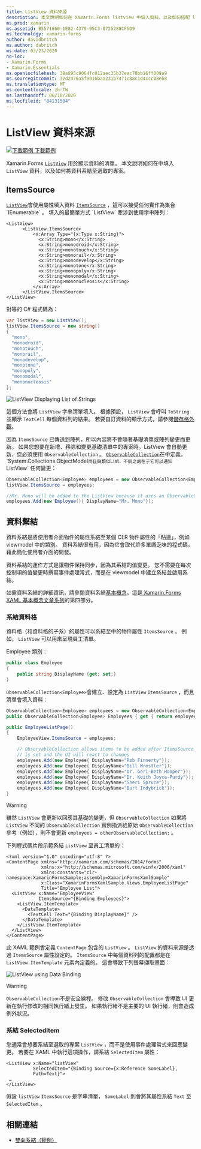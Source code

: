 ```yaml
---
title: ListView 資料來源
description: 本文說明如何在 Xamarin.Forms listview 中填入資料，以及如何搭配 listview 使用資料系結。
ms.prod: xamarin
ms.assetid: B5571660-1E82-4379-95C3-0725288CF5D9
ms.technology: xamarin-forms
author: davidbritch
ms.author: dabritch
ms.date: 03/23/2020
no-loc:
- Xamarin.Forms
- Xamarin.Essentials
ms.openlocfilehash: 38a895c9064fc012aec35b37eac78bb16ff009a9
ms.sourcegitcommit: 32d2476a5f9016baa231b7471c88c1d4ccc08eb8
ms.translationtype: MT
ms.contentlocale: zh-TW
ms.lasthandoff: 06/18/2020
ms.locfileid: "84131504"
---
```

# <a name="listview-data-sources"></a>ListView 資料來源

[![下載範例 ](~/media/shared/download.png) 下載範例](https://docs.microsoft.com/samples/xamarin/xamarin-forms-samples/userinterface-listview-switchentrytwobinding)

Xamarin.Forms [`ListView`](xref:Xamarin.Forms.ListView) 用於顯示資料的清單。 本文說明如何在中填入 `ListView` 資料，以及如何將資料系結至選取的專案。

## <a name="itemssource"></a>ItemsSource

[`ListView`](xref:Xamarin.Forms.ListView)會使用屬性填入資料 [`ItemsSource`](xref:Xamarin.Forms.ItemsView`1.ItemsSource) ，這可以接受任何實作為集合 `IEnumerable` 。 填入的最簡單方式 `ListView` 牽涉到使用字串陣列：

```xaml
<ListView>
      <ListView.ItemsSource>
          <x:Array Type="{x:Type x:String}">
            <x:String>mono</x:String>
            <x:String>monodroid</x:String>
            <x:String>monotouch</x:String>
            <x:String>monorail</x:String>
            <x:String>monodevelop</x:String>
            <x:String>monotone</x:String>
            <x:String>monopoly</x:String>
            <x:String>monomodal</x:String>
            <x:String>mononucleosis</x:String>
          </x:Array>
      </ListView.ItemsSource>
</ListView>
```

對等的 C# 程式碼為：

```csharp
var listView = new ListView();
listView.ItemsSource = new string[]
{
  "mono",
  "monodroid",
  "monotouch",
  "monorail",
  "monodevelop",
  "monotone",
  "monopoly",
  "monomodal",
  "mononucleosis"
};
```

![](data-and-databinding-images/itemssource-simple.png "ListView Displaying List of Strings")

這個方法會將 `ListView` 字串清單填入。 根據預設， `ListView` 會呼叫 `ToString` 並顯示 `TextCell` 每個資料列的結果。 若要自訂資料的顯示方式，請參閱[儲存格外觀](~/xamarin-forms/user-interface/listview/customizing-cell-appearance.md)。

因為 `ItemsSource` 已傳送到陣列，所以內容將不會隨著基礎清單或陣列變更而更新。 如果您想要在新增、移除和變更基礎清單中的專案時，ListView 會自動更新，您必須使用 `ObservableCollection` 。 [`ObservableCollection`](xref:System.Collections.ObjectModel.ObservableCollection`1)在中定義， `System.Collections.ObjectModel` 而且與類似 `List` ，不同之處在于它可以通知 `ListView` 任何變更：

```csharp
ObservableCollection<Employee> employees = new ObservableCollection<Employee>();
listView.ItemsSource = employees;

//Mr. Mono will be added to the ListView because it uses an ObservableCollection
employees.Add(new Employee(){ DisplayName="Mr. Mono"});
```

## <a name="data-binding"></a>資料繫結

資料系結是將使用者介面物件的屬性系結至某個 CLR 物件屬性的「粘連」，例如 viewmodel 中的類別。 資料系結很有用，因為它會取代許多單調乏味的程式碼，藉此簡化使用者介面的開發。

資料系結的運作方式是讓物件保持同步，因為其系結的值變更。 您不需要在每次控制項的值變更時撰寫事件處理常式，而是在 viewmodel 中建立系結並啟用系結。

如需資料系結的詳細資訊，請參閱資料系結[基本概念](~/xamarin-forms/xaml/xaml-basics/data-binding-basics.md)，這是[ Xamarin.Forms XAML 基本概念文章系列](~/xamarin-forms/xaml/xaml-basics/index.md)的第四部分。

### <a name="binding-cells"></a>系結資料格

資料格（和資料格的子系）的屬性可以系結至中的物件屬性 `ItemsSource` 。 例如， `ListView` 可以用來呈現員工清單。

Employee 類別：

```csharp
public class Employee
{
    public string DisplayName {get; set;}
}
```

`ObservableCollection<Employee>`會建立、設定為 `ListView` `ItemsSource` ，而且清單會填入資料：

```csharp
ObservableCollection<Employee> employees = new ObservableCollection<Employee>();
public ObservableCollection<Employee> Employees { get { return employees; }}

public EmployeeListPage()
{
    EmployeeView.ItemsSource = employees;

    // ObservableCollection allows items to be added after ItemsSource
    // is set and the UI will react to changes
    employees.Add(new Employee{ DisplayName="Rob Finnerty"});
    employees.Add(new Employee{ DisplayName="Bill Wrestler"});
    employees.Add(new Employee{ DisplayName="Dr. Geri-Beth Hooper"});
    employees.Add(new Employee{ DisplayName="Dr. Keith Joyce-Purdy"});
    employees.Add(new Employee{ DisplayName="Sheri Spruce"});
    employees.Add(new Employee{ DisplayName="Burt Indybrick"});
}
```

> [!WARNING]
> 雖然 `ListView` 會更新以回應其基礎的變更，但 `ObservableCollection` 如果將 `ListView` 不同的 `ObservableCollection` 實例指派給原始 `ObservableCollection` 參考（例如），則不會更新 `employees = otherObservableCollection;` 。

下列程式碼片段示範系結 `ListView` 至員工清單的：

```xaml
<?xml version="1.0" encoding="utf-8" ?>
<ContentPage xmlns="http://xamarin.com/schemas/2014/forms"
             xmlns:x="http://schemas.microsoft.com/winfx/2006/xaml"
             xmlns:constants="clr-namespace:XamarinFormsSample;assembly=XamarinFormsXamlSample"
             x:Class="XamarinFormsXamlSample.Views.EmployeeListPage"
             Title="Employee List">
  <ListView x:Name="EmployeeView"
            ItemsSource="{Binding Employees}">
    <ListView.ItemTemplate>
      <DataTemplate>
        <TextCell Text="{Binding DisplayName}" />
      </DataTemplate>
    </ListView.ItemTemplate>
  </ListView>
</ContentPage>
```

此 XAML 範例會定義 `ContentPage` 包含的 `ListView` 。 `ListView` 的資料來源是透過 `ItemsSource` 屬性設定的。 `ItemsSource` 中每個資料列的配置都是在 `ListView.ItemTemplate` 元素內定義的。 這會導致下列螢幕擷取畫面：

![](data-and-databinding-images/bound-data.png "ListView using Data Binding")

> [!WARNING]
> `ObservableCollection`不是安全線程。 修改 `ObservableCollection` 會導致 UI 更新在執行修改的相同執行緒上發生。 如果執行緒不是主要的 UI 執行緒，則會造成例外狀況。

### <a name="binding-selecteditem"></a>系結 SelectedItem

您通常會想要系結至選取的專案 `ListView` ，而不是使用事件處理常式來回應變更。 若要在 XAML 中執行這項操作，請系結 `SelectedItem` 屬性：

```xaml
<ListView x:Name="listView"
          SelectedItem="{Binding Source={x:Reference SomeLabel},
          Path=Text}">
 …
</ListView>
```

假設 `listView` `ItemsSource` 是字串清單， `SomeLabel` 則會將其屬性系結 `Text` 至 `SelectedItem` 。

## <a name="related-links"></a>相關連結

- [雙向系結（範例）](https://docs.microsoft.com/samples/xamarin/xamarin-forms-samples/userinterface-listview-switchentrytwobinding)
